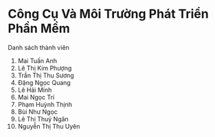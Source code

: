 # Công Cụ Và Môi Trường Phát Triển Phần Mềm
Danh sách thành viên 
1. Mai Tuấn Anh
2. Lê Thị Kim Phượng
3. Trần Thị Thu Sương
4. Đặng Ngọc Quang
5. Lê Hải Minh
6. Mai Ngọc Trí
7. Phạm Huỳnh Thịnh
8. Bùi Như Ngọc
9. Lê Thị Thuý Ngân
10. Nguyễn Thị Thu Uyên
